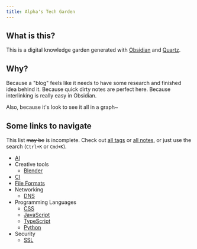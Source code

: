 ```yaml
---
title: Alpha's Tech Garden
---
```


## What is this?
This is a digital knowledge garden generated with [Obsidian](https://obsidian.md/) and [Quartz](https://quartz.jzhao.xyz/).

## Why?
Because a "blog" feels like it needs to have some research and finished idea behind it. Because quick dirty notes are perfect here. Because interlinking is really easy in Obsidian.

Also, because it's look to see it all in a graph~

## Some links to navigate
This list ~~may be~~ is incomplete. Check out [all tags](/tags) or [all notes](/notes), or just use the search (`Ctrl+K`  or `Cmd+K`).

- [AI](/tags/ai)
- Creative tools
	- [Blender](/tags/blender)
- [CI](/tags/ci)
- [File Formats](/tags/formats)
- Networking
	- [DNS](/tags/DNS)
- Programming Languages
	- [CSS](/tags/css)
	- [JavaScript](/tags/javascript)
	- [TypeScript](/tags/typescript)
	- [Python](/tags/python)
- Security
	- [SSL](/tags/ssl)

